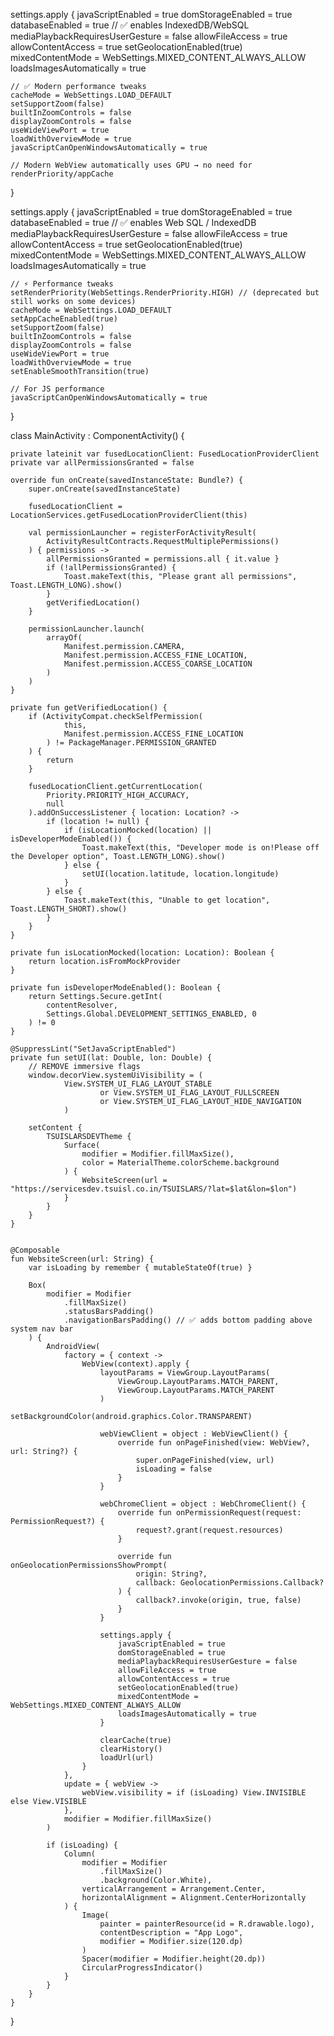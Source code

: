 settings.apply {
    javaScriptEnabled = true
    domStorageEnabled = true
    databaseEnabled = true  // ✅ enables IndexedDB/WebSQL
    mediaPlaybackRequiresUserGesture = false
    allowFileAccess = true
    allowContentAccess = true
    setGeolocationEnabled(true)
    mixedContentMode = WebSettings.MIXED_CONTENT_ALWAYS_ALLOW
    loadsImagesAutomatically = true

    // ✅ Modern performance tweaks
    cacheMode = WebSettings.LOAD_DEFAULT
    setSupportZoom(false)
    builtInZoomControls = false
    displayZoomControls = false
    useWideViewPort = true
    loadWithOverviewMode = true
    javaScriptCanOpenWindowsAutomatically = true

    // Modern WebView automatically uses GPU → no need for renderPriority/appCache
}



settings.apply {
    javaScriptEnabled = true
    domStorageEnabled = true
    databaseEnabled = true  // ✅ enables Web SQL / IndexedDB
    mediaPlaybackRequiresUserGesture = false
    allowFileAccess = true
    allowContentAccess = true
    setGeolocationEnabled(true)
    mixedContentMode = WebSettings.MIXED_CONTENT_ALWAYS_ALLOW
    loadsImagesAutomatically = true

    // ⚡ Performance tweaks
    setRenderPriority(WebSettings.RenderPriority.HIGH) // (deprecated but still works on some devices)
    cacheMode = WebSettings.LOAD_DEFAULT
    setAppCacheEnabled(true)
    setSupportZoom(false)
    builtInZoomControls = false
    displayZoomControls = false
    useWideViewPort = true
    loadWithOverviewMode = true
    setEnableSmoothTransition(true)

    // For JS performance
    javaScriptCanOpenWindowsAutomatically = true
}



class MainActivity : ComponentActivity() {

    private lateinit var fusedLocationClient: FusedLocationProviderClient
    private var allPermissionsGranted = false

    override fun onCreate(savedInstanceState: Bundle?) {
        super.onCreate(savedInstanceState)

        fusedLocationClient = LocationServices.getFusedLocationProviderClient(this)

        val permissionLauncher = registerForActivityResult(
            ActivityResultContracts.RequestMultiplePermissions()
        ) { permissions ->
            allPermissionsGranted = permissions.all { it.value }
            if (!allPermissionsGranted) {
                Toast.makeText(this, "Please grant all permissions", Toast.LENGTH_LONG).show()
            }
            getVerifiedLocation()
        }

        permissionLauncher.launch(
            arrayOf(
                Manifest.permission.CAMERA,
                Manifest.permission.ACCESS_FINE_LOCATION,
                Manifest.permission.ACCESS_COARSE_LOCATION
            )
        )
    }

    private fun getVerifiedLocation() {
        if (ActivityCompat.checkSelfPermission(
                this,
                Manifest.permission.ACCESS_FINE_LOCATION
            ) != PackageManager.PERMISSION_GRANTED
        ) {
            return
        }

        fusedLocationClient.getCurrentLocation(
            Priority.PRIORITY_HIGH_ACCURACY,
            null
        ).addOnSuccessListener { location: Location? ->
            if (location != null) {
                if (isLocationMocked(location) || isDeveloperModeEnabled()) {
                    Toast.makeText(this, "Developer mode is on!Please off the Developer option", Toast.LENGTH_LONG).show()
                } else {
                    setUI(location.latitude, location.longitude)
                }
            } else {
                Toast.makeText(this, "Unable to get location", Toast.LENGTH_SHORT).show()
            }
        }
    }

    private fun isLocationMocked(location: Location): Boolean {
        return location.isFromMockProvider
    }

    private fun isDeveloperModeEnabled(): Boolean {
        return Settings.Secure.getInt(
            contentResolver,
            Settings.Global.DEVELOPMENT_SETTINGS_ENABLED, 0
        ) != 0
    }

    @SuppressLint("SetJavaScriptEnabled")
    private fun setUI(lat: Double, lon: Double) {
        // REMOVE immersive flags
        window.decorView.systemUiVisibility = (
                View.SYSTEM_UI_FLAG_LAYOUT_STABLE
                        or View.SYSTEM_UI_FLAG_LAYOUT_FULLSCREEN
                        or View.SYSTEM_UI_FLAG_LAYOUT_HIDE_NAVIGATION
                )

        setContent {
            TSUISLARSDEVTheme {
                Surface(
                    modifier = Modifier.fillMaxSize(),
                    color = MaterialTheme.colorScheme.background
                ) {
                    WebsiteScreen(url = "https://servicesdev.tsuisl.co.in/TSUISLARS/?lat=$lat&lon=$lon")
                }
            }
        }
    }


    @Composable
    fun WebsiteScreen(url: String) {
        var isLoading by remember { mutableStateOf(true) }

        Box(
            modifier = Modifier
                .fillMaxSize()
                .statusBarsPadding()
                .navigationBarsPadding() // ✅ adds bottom padding above system nav bar
        ) {
            AndroidView(
                factory = { context ->
                    WebView(context).apply {
                        layoutParams = ViewGroup.LayoutParams(
                            ViewGroup.LayoutParams.MATCH_PARENT,
                            ViewGroup.LayoutParams.MATCH_PARENT
                        )
                        setBackgroundColor(android.graphics.Color.TRANSPARENT)

                        webViewClient = object : WebViewClient() {
                            override fun onPageFinished(view: WebView?, url: String?) {
                                super.onPageFinished(view, url)
                                isLoading = false
                            }
                        }

                        webChromeClient = object : WebChromeClient() {
                            override fun onPermissionRequest(request: PermissionRequest?) {
                                request?.grant(request.resources)
                            }

                            override fun onGeolocationPermissionsShowPrompt(
                                origin: String?,
                                callback: GeolocationPermissions.Callback?
                            ) {
                                callback?.invoke(origin, true, false)
                            }
                        }

                        settings.apply {
                            javaScriptEnabled = true
                            domStorageEnabled = true
                            mediaPlaybackRequiresUserGesture = false
                            allowFileAccess = true
                            allowContentAccess = true
                            setGeolocationEnabled(true)
                            mixedContentMode = WebSettings.MIXED_CONTENT_ALWAYS_ALLOW
                            loadsImagesAutomatically = true
                        }

                        clearCache(true)
                        clearHistory()
                        loadUrl(url)
                    }
                },
                update = { webView ->
                    webView.visibility = if (isLoading) View.INVISIBLE else View.VISIBLE
                },
                modifier = Modifier.fillMaxSize()
            )

            if (isLoading) {
                Column(
                    modifier = Modifier
                        .fillMaxSize()
                        .background(Color.White),
                    verticalArrangement = Arrangement.Center,
                    horizontalAlignment = Alignment.CenterHorizontally
                ) {
                    Image(
                        painter = painterResource(id = R.drawable.logo),
                        contentDescription = "App Logo",
                        modifier = Modifier.size(120.dp)
                    )
                    Spacer(modifier = Modifier.height(20.dp))
                    CircularProgressIndicator()
                }
            }
        }
    }
}
